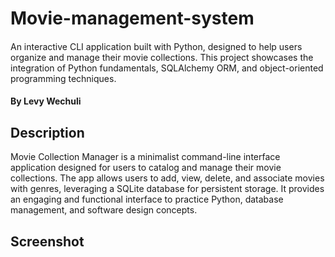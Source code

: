 # Movie-management-system  

#### 
An interactive CLI application built with Python, designed to help users organize and manage their movie collections. This project showcases the integration of Python fundamentals, SQLAlchemy ORM, and object-oriented programming techniques.  

#### By **Levy Wechuli**    

## Description   

Movie Collection Manager is a minimalist command-line interface application designed for users to catalog and manage their movie collections. The app allows users to add, view, delete, and associate movies with genres, leveraging a SQLite database for persistent storage. It provides an engaging and functional interface to practice Python, database management, and software design concepts.  

## Screenshot  



















































































